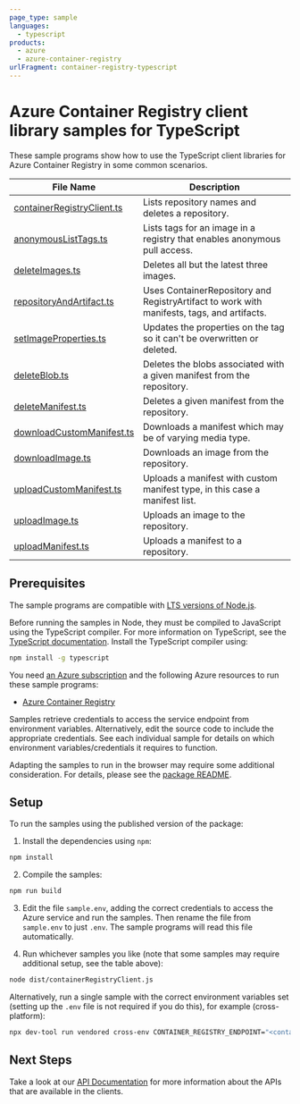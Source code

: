 ```yaml
---
page_type: sample
languages:
  - typescript
products:
  - azure
  - azure-container-registry
urlFragment: container-registry-typescript
---
```


# Azure Container Registry client library samples for TypeScript

These sample programs show how to use the TypeScript client libraries for Azure Container Registry in some common scenarios.

| **File Name**                                         | **Description**                                                                            |
| ----------------------------------------------------- | ------------------------------------------------------------------------------------------ |
| [containerRegistryClient.ts][containerregistryclient] | Lists repository names and deletes a repository.                                           |
| [anonymousListTags.ts][anonymouslisttags]             | Lists tags for an image in a registry that enables anonymous pull access.                  |
| [deleteImages.ts][deleteimages]                       | Deletes all but the latest three images.                                                   |
| [repositoryAndArtifact.ts][repositoryandartifact]     | Uses ContainerRepository and RegistryArtifact to work with manifests, tags, and artifacts. |
| [setImageProperties.ts][setimageproperties]           | Updates the properties on the tag so it can't be overwritten or deleted.                   |
| [deleteBlob.ts][deleteblob]                           | Deletes the blobs associated with a given manifest from the repository.                    |
| [deleteManifest.ts][deletemanifest]                   | Deletes a given manifest from the repository.                                              |
| [downloadCustomManifest.ts][downloadcustommanifest]   | Downloads a manifest which may be of varying media type.                                   |
| [downloadImage.ts][downloadimage]                     | Downloads an image from the repository.                                                    |
| [uploadCustomManifest.ts][uploadcustommanifest]       | Uploads a manifest with custom manifest type, in this case a manifest list.                |
| [uploadImage.ts][uploadimage]                         | Uploads an image to the repository.                                                        |
| [uploadManifest.ts][uploadmanifest]                   | Uploads a manifest to a repository.                                                        |

## Prerequisites

The sample programs are compatible with [LTS versions of Node.js](https://github.com/nodejs/release#release-schedule).

Before running the samples in Node, they must be compiled to JavaScript using the TypeScript compiler. For more information on TypeScript, see the [TypeScript documentation][typescript]. Install the TypeScript compiler using:

```bash
npm install -g typescript
```

You need [an Azure subscription][freesub] and the following Azure resources to run these sample programs:

- [Azure Container Registry][createinstance_azurecontainerregistry]

Samples retrieve credentials to access the service endpoint from environment variables. Alternatively, edit the source code to include the appropriate credentials. See each individual sample for details on which environment variables/credentials it requires to function.

Adapting the samples to run in the browser may require some additional consideration. For details, please see the [package README][package].

## Setup

To run the samples using the published version of the package:

1. Install the dependencies using `npm`:

```bash
npm install
```

2. Compile the samples:

```bash
npm run build
```

3. Edit the file `sample.env`, adding the correct credentials to access the Azure service and run the samples. Then rename the file from `sample.env` to just `.env`. The sample programs will read this file automatically.

4. Run whichever samples you like (note that some samples may require additional setup, see the table above):

```bash
node dist/containerRegistryClient.js
```

Alternatively, run a single sample with the correct environment variables set (setting up the `.env` file is not required if you do this), for example (cross-platform):

```bash
npx dev-tool run vendored cross-env CONTAINER_REGISTRY_ENDPOINT="<container registry endpoint>" node dist/containerRegistryClient.js
```

## Next Steps

Take a look at our [API Documentation][apiref] for more information about the APIs that are available in the clients.

[containerregistryclient]: https://github.com/Azure/azure-sdk-for-js/blob/main/sdk/containerregistry/container-registry/samples/v1/typescript/src/containerRegistryClient.ts
[anonymouslisttags]: https://github.com/Azure/azure-sdk-for-js/blob/main/sdk/containerregistry/container-registry/samples/v1/typescript/src/anonymousListTags.ts
[deleteimages]: https://github.com/Azure/azure-sdk-for-js/blob/main/sdk/containerregistry/container-registry/samples/v1/typescript/src/deleteImages.ts
[repositoryandartifact]: https://github.com/Azure/azure-sdk-for-js/blob/main/sdk/containerregistry/container-registry/samples/v1/typescript/src/repositoryAndArtifact.ts
[setimageproperties]: https://github.com/Azure/azure-sdk-for-js/blob/main/sdk/containerregistry/container-registry/samples/v1/typescript/src/setImageProperties.ts
[deleteblob]: https://github.com/Azure/azure-sdk-for-js/blob/main/sdk/containerregistry/container-registry/samples/v1/typescript/src/deleteBlob.ts
[deletemanifest]: https://github.com/Azure/azure-sdk-for-js/blob/main/sdk/containerregistry/container-registry/samples/v1/typescript/src/deleteManifest.ts
[downloadcustommanifest]: https://github.com/Azure/azure-sdk-for-js/blob/main/sdk/containerregistry/container-registry/samples/v1/typescript/src/downloadCustomManifest.ts
[downloadimage]: https://github.com/Azure/azure-sdk-for-js/blob/main/sdk/containerregistry/container-registry/samples/v1/typescript/src/downloadImage.ts
[uploadcustommanifest]: https://github.com/Azure/azure-sdk-for-js/blob/main/sdk/containerregistry/container-registry/samples/v1/typescript/src/uploadCustomManifest.ts
[uploadimage]: https://github.com/Azure/azure-sdk-for-js/blob/main/sdk/containerregistry/container-registry/samples/v1/typescript/src/uploadImage.ts
[uploadmanifest]: https://github.com/Azure/azure-sdk-for-js/blob/main/sdk/containerregistry/container-registry/samples/v1/typescript/src/uploadManifest.ts
[apiref]: https://learn.microsoft.com/javascript/api/@azure/container-registry
[freesub]: https://azure.microsoft.com/free/
[createinstance_azurecontainerregistry]: https://learn.microsoft.com/azure/container-registry/container-registry-get-started-portal
[package]: https://github.com/Azure/azure-sdk-for-js/tree/main/sdk/containerregistry/container-registry/README.md
[typescript]: https://www.typescriptlang.org/docs/home.html
